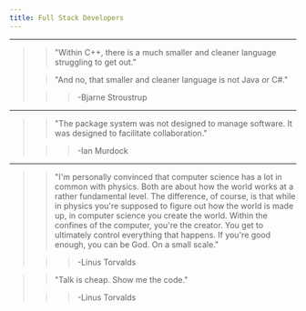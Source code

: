 ```yaml
---
title: Full Stack Developers
---
```


---

>> "Within C++, there is a much smaller and cleaner language struggling to get out."
>
>> "And no, that smaller and cleaner language is not Java or C#."
>
>>> -Bjarne Stroustrup

---

>> "The package system was not designed to manage software. It was designed to facilitate collaboration."
> 
>>> -Ian Murdock

---

>> "I'm personally convinced that computer science has a lot in common with physics. 
> Both are about how the world works at a rather fundamental level. 
> The difference, of course, is that while in physics you're supposed to figure out how the world is made up, in computer science you create the world. 
> Within the confines of the computer, you're the creator. 
> You get to ultimately control everything that happens. 
> If you're good enough, you can be God. 
> On a small scale."
> 
>>> -Linus Torvalds

>> "Talk is cheap. Show me the code."
>
>>> -Linus Torvalds

<!--[![Projects](images/projects.png)Projects](projects.md)-->

<!--[![Code](images/code.png)Code](code.md)-->

<!--[![About](images/about.png)About](about.md)-->
